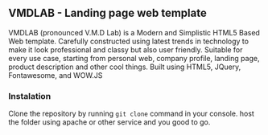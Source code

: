 ## VMDLAB - Landing page web template
VMDLAB (pronounced V.M.D Lab) is a Modern and Simplistic HTML5 Based Web template. Carefully constructed using latest trends in technology to make it look professional and classy but also user friendly. Suitable for every use case, starting from personal web, company profile, landing page, product description and other cool things.
Built using HTML5, JQuery, Fontawesome, and WOW.JS

  

### Instalation
 Clone the repository by running `git clone` command in your console.
 host the folder using apache or other service and you good to go.

